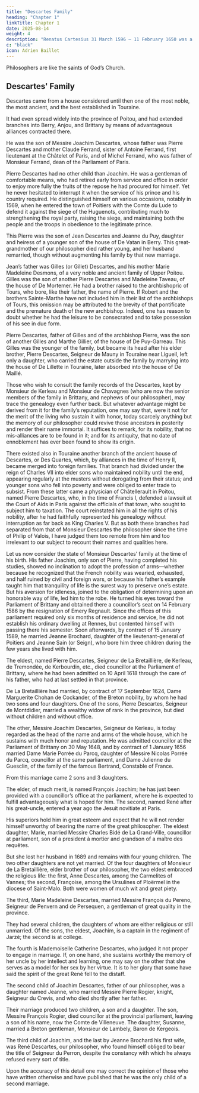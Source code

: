 ```yaml
---
title: "Descartes Family"
heading: "Chapter 1"
linkTitle: Chapter 1
date: 2025-08-14
weight: 4
description: "Renatus Cartesius 31 March 1596 – 11 February 1650 was a French philosopher, mathematician, and scientist who invented analytic geometry"
c: "black"
icon: Adrien Baillet
---
```



<!-- Life is a gift of nature sufficiently considerable that one ought not neglect to know to whom one is indebted for it. And I have reason to hope that those to whom the life of Monsieur Descartes will not be entirely indifferent will be grateful to me for making them acquainted with the persons whose ministry Providence chose to employ for the production of this philosopher. -->


Philosophers are like the saints of God’s Church.

<!--  that neither one nor the other has often anything to borrow from his family. One may even say that persons of the world who derive some lustre from their birth have only a mediocre merit when they are obliged to resort to that of their parents and ancestors in order to draw from it some advantage.

I admit that it is not to treat Monsieur Descartes as a philosopher to speak of the nobility of his blood or the antiquity of his lineage. And those who make it their profession to scorn such considerations will perhaps think that his birth, being a little too illustrious, distanced him from philosophy by one degree more than it would have, had it possessed the mediocrity of Monsieur Gassendi’s or the obscurities of the celebrated Galileo’s.

It is therefore not with the design of adding to the merit or the reputation of Monsieur Descartes that I speak of his extraction, since, strictly speaking, he received no more from it than Gassendi or Galileo could have received from theirs. 

But it is to show that the glory his ancestors acquired in armies and in sovereign courts does not prevent them from receiving an altogether new one from our philosopher, by an effect of that return which reflection is capable of producing. -->


## Descartes' Family

Descartes came from a house considered until then one of the most noble, the most ancient, and the best established in Touraine.

It had even spread widely into the province of Poitou, and had extended branches into Berry, Anjou, and Brittany by means of advantageous alliances contracted there.

He was the son of Messire Joachim Descartes, whose father was Pierre Descartes and mother Claude Ferrand, sister of Antoine Ferrand, first lieutenant at the Châtelet of Paris, and of Michel Ferrand, who was father of Monsieur Ferrand, dean of the Parliament of Paris. 

Pierre Descartes had no other child than Joachim. He was a gentleman of comfortable means, who had retired early from service and office in order to enjoy more fully the fruits of the repose he had procured for himself. Yet he never hesitated to interrupt it when the service of his prince and his country required. He distinguished himself on various occasions, notably in 1569, when he entered the town of Poitiers with the Comte du Lude to defend it against the siege of the Huguenots, contributing much to strengthening the royal party, raising the siege, and maintaining both the people and the troops in obedience to the legitimate prince.

This Pierre was the son of Jean Descartes and Jeanne du Puy, daughter and heiress of a younger son of the house of De Vatan in Berry. This great-grandmother of our philosopher died rather young, and her husband remarried, though without augmenting his family by that new marriage.

Jean’s father was Gilles (or Gillet) Descartes, and his mother Marie Madeleine Desmons, of a very noble and ancient family of Upper Poitou. Gilles was the son of another Pierre Descartes and Madeleine Taveau, of the house of De Mortemer. He had a brother raised to the archbishopric of Tours, who bore, like their father, the name of Pierre. If Robert and the brothers Sainte-Marthe have not included him in their list of the archbishops of Tours, this omission may be attributed to the brevity of that pontificate and the premature death of the new archbishop. Indeed, one has reason to doubt whether he had the leisure to be consecrated and to take possession of his see in due form.

Pierre Descartes, father of Gilles and of the archbishop Pierre, was the son of another Gilles and Marthe Gillier, of the house of De Puy-Garreau. This Gilles was the younger of the family, but became its head after his elder brother, Pierre Descartes, Seigneur de Mauny in Touraine near Ligueil, left only a daughter, who carried the estate outside the family by marrying into the house of De Lillette in Touraine, later absorbed into the house of De Maillé.

Those who wish to consult the family records of the Descartes, kept by Monsieur de Kerleau and Monsieur de Chavagnes (who are now the senior members of the family in Brittany, and nephews of our philosopher), may trace the genealogy even further back. But whatever advantage might be derived from it for the family’s reputation, one may say that, were it not for the merit of the living who sustain it with honor, today scarcely anything but the memory of our philosopher could revive those ancestors in posterity and render their name immortal. It suffices to remark, for its nobility, that no mis-alliances are to be found in it; and for its antiquity, that no date of ennoblement has ever been found to show its origin.

There existed also in Touraine another branch of the ancient house of Descartes, or Des Quartes, which, by alliances in the time of Henry II, became merged into foreign families. That branch had divided under the reign of Charles VII into elder sons who maintained nobility until the end, appearing regularly at the musters without derogating from their status; and younger sons who fell into poverty and were obliged to enter trade to subsist. From these latter came a physician of Châtellerault in Poitou, named Pierre Descartes, who, in the time of Francis I, defended a lawsuit at the Court of Aids in Paris against the officials of that town, who sought to subject him to taxation. The court reinstated him in all the rights of his nobility, after he had faithfully represented his genealogy without interruption as far back as King Charles V. But as both these branches had separated from that of Monsieur Descartes the philosopher since the time of Philip of Valois, I have judged them too remote from him and too irrelevant to our subject to recount their names and qualities here.

Let us now consider the state of Monsieur Descartes’ family at the time of his birth. His father Joachim, only son of Pierre, having completed his studies, showed no inclination to adopt the profession of arms—whether because he recognized that the French nobility was wearied, exhausted, and half ruined by civil and foreign wars, or because his father’s example taught him that tranquility of life is the surest way to preserve one’s estate. But his aversion for idleness, joined to the obligation of determining upon an honorable way of life, led him to the robe. He turned his eyes toward the Parliament of Brittany and obtained there a councillor’s seat on 14 February 1586 by the resignation of Emery Regnault. Since the offices of this parliament required only six months of residence and service, he did not establish his ordinary dwelling at Rennes, but contented himself with passing there his semester. Soon afterwards, by contract of 15 January 1589, he married Jeanne Brochard, daughter of the lieutenant-general of Poitiers and Jeanne Sain (or Seign), who bore him three children during the few years she lived with him.

The eldest, named Pierre Descartes, Seigneur de La Bretaillière, de Kerleau, de Tremondée, de Kerbourdin, etc., died councillor at the Parliament of Brittany, where he had been admitted on 10 April 1618 through the care of his father, who had at last settled in that province.

De La Bretaillière had married, by contract of 17 September 1624, Dame Marguerite Chohan de Cockander, of the Breton nobility, by whom he had two sons and four daughters. One of the sons, Pierre Descartes, Seigneur de Montdidier, married a wealthy widow of rank in the province, but died without children and without office. 

The other, Messire Joachim Descartes, Seigneur de Kerleau, is today regarded as the head of the name and arms of the whole house, which he sustains with much honor and reputation. He was admitted councillor at the Parliament of Brittany on 30 May 1648, and by contract of 1 January 1656 married Dame Marie Porrée du Parcq, daughter of Messire Nicolas Porrée du Parcq, councillor at the same parliament, and Dame Julienne du Guesclin, of the family of the famous Bertrand, Constable of France.

From this marriage came 2 sons and 3 daughters.

The elder, of much merit, is named François Joachim; he has just been provided with a councillor’s office at the parliament, where he is expected to fulfill advantageously what is hoped for him. The second, named René after his great-uncle, entered a year ago the Jesuit novitiate at Paris. 

His superiors hold him in great esteem and expect that he will not render himself unworthy of bearing the name of the great philosopher. The eldest daughter, Marie, married Messire Charles Bidé de La Grand-Ville, councillor at parliament, son of a president à mortier and grandson of a maître des requêtes. 

But she lost her husband in 1689 and remains with four young children. The two other daughters are not yet married. Of the four daughters of Monsieur de La Bretaillière, elder brother of our philosopher, the two eldest embraced the religious life: the first, Anne Descartes, among the Carmelites of Vannes; the second, Françoise, among the Ursulines of Ploërmel in the diocese of Saint-Malo. Both were women of much wit and great piety. 

The third, Marie Madeleine Descartes, married Messire François du Pereno, Seigneur de Penvern and de Persequen, a gentleman of great quality in the province. 

They had several children, the daughters of whom are either religious or still unmarried. Of the sons, the eldest, Joachim, is a captain in the regiment of Jarzé; the second is at college. 

The fourth is Mademoiselle Catherine Descartes, who judged it not proper to engage in marriage. If, on one hand, she sustains worthily the memory of her uncle by her intellect and learning, one may say on the other that she serves as a model for her sex by her virtue. It is to her glory that some have said the spirit of the great René fell to the distaff.

The second child of Joachim Descartes, father of our philosopher, was a daughter named Jeanne, who married Messire Pierre Rogier, knight, Seigneur du Crevis, and who died shortly after her father. 

Their marriage produced two children, a son and a daughter. The son, Messire François Rogier, died councillor at the provincial parliament, leaving a son of his name, now the Comte de Villeneuve. The daughter, Susanne, married a Breton gentleman, Monsieur de Lambely, Baron de Kergeois.

The third child of Joachim, and the last by Jeanne Brochard his first wife, was René Descartes, our philosopher, who found himself obliged to bear the title of Seigneur du Perron, despite the constancy with which he always refused every sort of title. 

Upon the accuracy of this detail one may correct the opinion of those who have written otherwise and have published that he was the only child of a second marriage.
